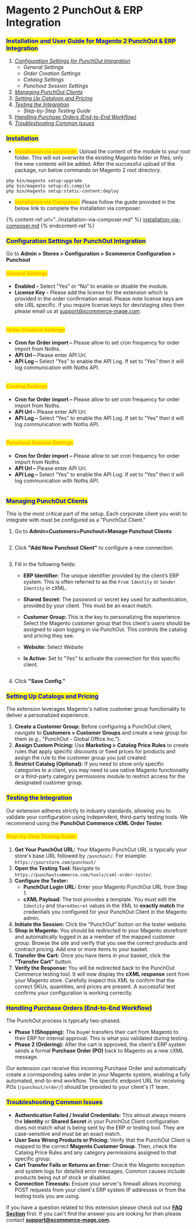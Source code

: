 # Magento 2 PunchOut & ERP Integration

### <mark style="color:blue;">Installation and User Guide for Magento 2 PunchOut & ERP Integration</mark>



1. [_Configuration Settings for PunchOut Integration_ ](magento-2-punchout-and-erp-integration.md#bookmark3)
   * _General Settings_&#x20;
   * _Order Creation Settings_
   * _Catalog Settings_
   * _Punchout Session Settings_&#x20;
2. [_Managing PunchOut Clients_](magento-2-punchout-and-erp-integration.md#managing-punchout-clients)
3. [_Setting Up Catalogs and Pricing_](magento-2-punchout-and-erp-integration.md#setting-up-catalogs-and-pricing)
4. [_Testing the Integration_](magento-2-punchout-and-erp-integration.md#testing-the-integration)
   * _Step-by-Step Testing Guide_
5. [_Handling Purchase Orders (End-to-End Workflow)_](magento-2-punchout-and-erp-integration.md#handling-purchase-orders-end-to-end-workflow)
6. [_Troubleshooting Common Issues_](magento-2-punchout-and-erp-integration.md#troubleshooting-common-issues)

### <mark style="color:blue;">Installation</mark> <a href="#bookmark0" id="bookmark0"></a>

* <mark style="color:orange;">**Installation via app/code:**</mark> Upload the content of the module to your root folder. This will not overwrite the existing Magento folder or files, only the new contents will be added. After the successful upload of the package, run below commands on Magento 2 root directory.

```
php bin/magento setup:upgrade
php bin/magento setup:di:compile
php bin/magento setup:static-content:deploy
```

* <mark style="color:orange;">**Installation via Composer:**</mark> Please follow the guide provided in the below link to complete the installation via composer.

{% content-ref url="../installation-via-composer.md" %}
[installation-via-composer.md](../installation-via-composer.md)
{% endcontent-ref %}

### <mark style="color:blue;">Configuration Settings for PunchOut Integration</mark> <a href="#bookmark3" id="bookmark3"></a>

Go to **Admin > Stores > Configuration > Scommerce Configuration > Punchout**

#### <mark style="color:orange;">General Settings</mark>

* **Enabled -** Select “Yes” or “No” to enable or disable the module.
* **License Key -** Please add the license for the extension which is provided in the order confirmation email. Please note license keys are site URL specific. If you require license keys for dev/staging sites then please email us at [support@scommerce-mage.com](mailto:support@scommerce-mage.com).

<div data-full-width="true"><figure><img src="../../.gitbook/assets/image (270).png" alt=""><figcaption></figcaption></figure></div>

#### <mark style="color:orange;">Order Creation Settings</mark> <a href="#bookmark5" id="bookmark5"></a>

* **Cron for Order import –** Please allow to set cron frequency for order import from Noths.
* **API Url –** Please enter API Url.
* **API Log –** Select “Yes” to enable the API Log. If set to “Yes” then it will log communication with Noths API.

<div data-full-width="true"><figure><img src="../../.gitbook/assets/image (271).png" alt=""><figcaption></figcaption></figure></div>

#### <mark style="color:orange;">Catalog Settings</mark> <a href="#bookmark5" id="bookmark5"></a>

* **Cron for Order import –** Please allow to set cron frequency for order import from Noths.
* **API Url –** Please enter API Url.
* **API Log –** Select “Yes” to enable the API Log. If set to “Yes” then it will log communication with Noths API.

<div data-full-width="true"><figure><img src="../../.gitbook/assets/image (272).png" alt=""><figcaption></figcaption></figure></div>

#### <mark style="color:orange;">Punchout Session Settings</mark> <a href="#bookmark5" id="bookmark5"></a>

* **Cron for Order import –** Please allow to set cron frequency for order import from Noths.
* **API Url –** Please enter API Url.
* **API Log –** Select “Yes” to enable the API Log. If set to “Yes” then it will log communication with Noths API.

<div data-full-width="true"><figure><img src="../../.gitbook/assets/image (273).png" alt=""><figcaption></figcaption></figure></div>

### <mark style="color:blue;">**Managing PunchOut Clients**</mark>

This is the most critical part of the setup. Each corporate client you wish to integrate with must be configured as a "PunchOut Client."

1.  Go to **Admin>Customers>Punchout>Manage Punchout Clients**

    <div data-full-width="true"><figure><img src="../../.gitbook/assets/image (274).png" alt=""><figcaption></figcaption></figure></div>
2.  Click **"Add New Punchout Client"** to configure a new connection.&#x20;

    <div data-full-width="true"><figure><img src="../../.gitbook/assets/image (275).png" alt=""><figcaption></figcaption></figure></div>
3. Fill in the following fields:
   * **ERP Identifier:** The unique identifier provided by the client’s ERP system. This is often referred to as the `From Identity` or `Sender Identity` in cXML.
   * **Shared Secret:** The password or secret key used for authentication, provided by your client. This must be an exact match.
   * **Customer Group:** This is the key to personalizing the experience. Select the Magento customer group that this client's users should be assigned to upon logging in via PunchOut. This controls the catalog and pricing they see.
   * **Website:** Select Website
   *   **Is Active:** Set to "Yes" to activate the connection for this specific client.&#x20;

       <div data-full-width="true"><figure><img src="../../.gitbook/assets/image (276).png" alt=""><figcaption></figcaption></figure></div>
4. Click **"Save Config."**

### <mark style="color:blue;">**Setting Up Catalogs and Pricing**</mark>

The extension leverages Magento's native customer group functionality to deliver a personalized experience.

1. **Create a Customer Group:** Before configuring a PunchOut client, navigate to **Customers > Customer Groups** and create a new group for them (e.g., "PunchOut - Global Office Inc.").
2. **Assign Custom Pricing:** Use **Marketing > Catalog Price Rules** to create rules that apply specific discounts or fixed prices for products and assign the rule to the customer group you just created.
3. **Restrict Catalog (Optional):** If you need to show only specific categories to a client, you may need to use native Magento functionality or a third-party category permissions module to restrict access for the designated customer group.

### <mark style="color:blue;">**Testing the Integration**</mark>

Our extension adheres strictly to industry standards, allowing you to validate your configuration using independent, third-party testing tools. We recommend using the **PunchOut Commerce cXML Order Tester**.

#### <mark style="color:orange;">**Step-by-Step Testing Guide:**</mark>

1. **Get Your PunchOut URL:** Your Magento PunchOut URL is typically your store's base URL followed by `/punchout/`. For example: `https://yourstore.com/punchout/`
2. **Open the Testing Tool:** Navigate to `https://punchoutcommerce.com/tools/cxml-order-tester`.
3. **Configure the Tester:**
   * **PunchOut Login URL:** Enter your Magento PunchOut URL from Step 1.
   * **cXML Payload:** The tool provides a template. You must edit the `Identity` and `SharedSecret` values in the XML to **exactly match** the credentials you configured for your PunchOut Client in the Magento admin.
4. **Initiate the Session:** Click the "PunchOut" button on the tester website.
5. **Shop in Magento:** You should be redirected to your Magento storefront and automatically logged in as a member of the mapped customer group. Browse the site and verify that you see the correct products and contract pricing. Add one or more items to your basket.
6. **Transfer the Cart:** Once you have items in your basket, click the **"Transfer Cart"** button.
7. **Verify the Response:** You will be redirected back to the PunchOut Commerce testing tool. It will now display the **cXML response** sent from your Magento store. Carefully inspect this XML to confirm that the correct SKUs, quantities, and prices are present. A successful test confirms your configuration is working correctly.

### <mark style="color:blue;">**Handling Purchase Orders (End-to-End Workflow)**</mark>

The PunchOut process is typically two-phased.

* **Phase 1 (Shopping):** The buyer transfers their cart from Magento to their ERP for internal approval. This is what you validated during testing.
* **Phase 2 (Ordering):** After the cart is approved, the client's ERP system sends a formal **Purchase Order (PO)** back to Magento as a new cXML message.

Our extension can receive this incoming Purchase Order and automatically create a corresponding sales order in your Magento system, enabling a fully automated, end-to-end workflow. The specific endpoint URL for receiving POs (`/punchout/order/`) should be provided to your client's IT team.

### <mark style="color:blue;">**Troubleshooting Common Issues**</mark>

* **Authentication Failed / Invalid Credentials:** This almost always means the **Identity** or **Shared Secret** in your PunchOut Client configuration does not match what is being sent by the ERP or testing tool. They are case-sensitive and must be an exact match.
* **User Sees Wrong Products or Pricing:** Verify that the PunchOut Client is mapped to the correct **Magento Customer Group**. Then, check the Catalog Price Rules and any category permissions assigned to that specific group.
* **Cart Transfer Fails or Returns an Error:** Check the Magento exception and system logs for detailed error messages. Common causes include products being out of stock or disabled.
* **Connection Timeouts:** Ensure your server's firewall allows incoming POST requests from your client's ERP system IP addresses or from the testing tools you are using.

If you have a question related to this extension please check out our [**FAQ Section**](magento-2-punchout-and-erp-integration.md#installation-and-user-guide-for-magento-2-noths-integration-extension) first. If you can't find the answer you are looking for then please contact [**support@scommerce-mage.com**](mailto:core@scommerce-mage.com)**.**
